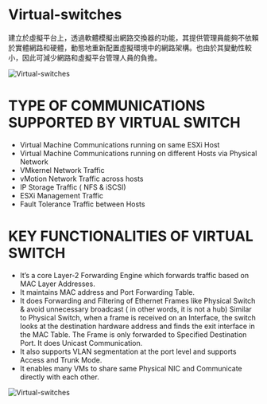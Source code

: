 # Virtual-switches
建立於虛擬平台上，透過軟體模擬出網路交換器的功能，其提供管理員能夠不依賴於實體網路和硬體，動態地重新配置虛擬環境中的網路架構。也由於其變動性較小，因此可減少網路和虛擬平台管理人員的負擔。 

![Virtual-switches](http://www.govmlab.com/wp-content/uploads/2016/02/vNetworking-vSwitch-768x576.jpg)

# TYPE OF COMMUNICATIONS SUPPORTED BY VIRTUAL SWITCH
- Virtual Machine Communications running on same ESXi Host
- Virtual Machine Communications running on different Hosts via Physical Network
- VMkernel Network Traffic
- vMotion Network Traffic across hosts
- IP Storage Traffic ( NFS & iSCSI)
- ESXi Management Traffic
- Fault Tolerance Traffic between Hosts

# KEY FUNCTIONALITIES OF VIRTUAL SWITCH 
- It’s a core Layer-2 Forwarding Engine which forwards traffic based on MAC Layer Addresses.
- It maintains MAC address and Port Forwarding Table.
- It does Forwarding and Filtering of Ethernet Frames like Physical Switch & avoid unnecessary broadcast ( in other words, it is not a hub)
 Similar to Physical Switch, when a frame is received on an Interface, the switch looks at the destination hardware address and finds the exit interface in the MAC Table. The Frame is only forwarded to Specified Destination Port. It does Unicast Communication.
- It also supports VLAN segmentation at the port level and supports Access and Trunk Mode.
- It enables many VMs to share same Physical NIC and Communicate directly with each other.

![Virtual-switches](http://www.govmlab.com/wp-content/uploads/2016/02/Obj2.1_vSwitch01.gif)


